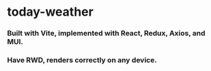 # today-weather

### Built with Vite, implemented with React, Redux, Axios, and MUI.
### Have RWD, renders correctly on any device.
